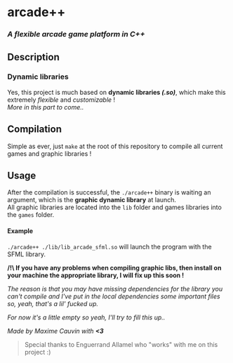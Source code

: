 # arcade++
### _A flexible arcade game platform in C++_

## Description
### Dynamic libraries
Yes, this project is much based on __dynamic libraries *(.so)*__, which make this extremely _flexible_ and _customizable_ !  
_More in this part to come.._

## Compilation
Simple as ever, just `make` at the root of this repository to compile all current games and graphic libraries !

## Usage
After the compilation is successful, the `./arcade++` binary is waiting an argument, which is the __graphic dynamic library__ at launch.  
All graphic libraries are located into the `lib` folder and games libraries into the `games` folder.

#### Example
`./arcade++ ./lib/lib_arcade_sfml.so` will launch the program with the SFML library.

__/!\ If you have any problems when compiling graphic libs, then install on your machine the appropriate library, I will fix up this soon !__  
  
_The reason is that you may have missing dependencies for the library you can't compile and I've put in the local dependencies some important files so, yeah, that's a lil' fucked up._

_For now it's a little empty so yeah, I'll try to fill this up.._  

_Made by Maxime Cauvin with **<3**_

> Special thanks to Enguerrand Allamel who "works" with me on this project :)

